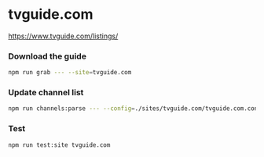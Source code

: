 # tvguide.com

https://www.tvguide.com/listings/

### Download the guide

```sh
npm run grab --- --site=tvguide.com
```

### Update channel list

```sh
npm run channels:parse --- --config=./sites/tvguide.com/tvguide.com.config.js --output=./sites/tvguide.com/tvguide.com.channels.xml
```

### Test

```sh
npm run test:site tvguide.com
```
